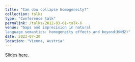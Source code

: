 ```yaml
---
title: "Can dou collapse homogeneity?"
collection: talks
type: "Conference talk"
permalink: /talks/2012-03-01-talk-6
venue: "Gaps and imprecision in natural
language semantics: homogeneity effects and beyond(HNM2)"
date: 2023-07-20
location: "Vienna, Austria"
---
```


Slides [here](http://zeqizhao12.github.io/files/Homogeneity_remover_Nina_s_workshop.pdf).
